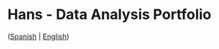 # Hans - Data Analysis Portfolio 
([Spanish](https://github.com/HansAllTech/Hans_Data_Analysis_Portfolio/blob/main/Proyectos.md#tabla-de-contenido-es--en) | [English](https://github.com/HansAllTech/Hans_Data_Analysis_Portfolio/blob/main/Projects.md#table-of-content-es--en))         
                                        
                                                                                                                                                                               
                                                    
                                                            
                                 
                    
                       
        
    
         
     
   
 
 
 
